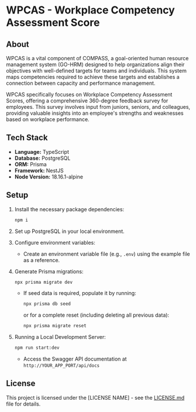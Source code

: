# WPCAS - Workplace Competency Assessment Score

## About

WPCAS is a vital component of COMPASS, a goal-oriented human resource management system (GO-HRM) designed to help organizations align their objectives with well-defined targets for teams and individuals. This system maps competencies required to achieve these targets and establishes a connection between capacity and performance management.

WPCAS specifically focuses on Workplace Competency Assessment Scores, offering a comprehensive 360-degree feedback survey for employees. This survey involves input from juniors, seniors, and colleagues, providing valuable insights into an employee's strengths and weaknesses based on workplace performance.

## Tech Stack

- **Language:** TypeScript
- **Database:** PostgreSQL
- **ORM:** Prisma
- **Framework:** NestJS
- **Node Version:** 18.16.1-alpine

## Setup

1. Install the necessary package dependencies:
    ```bash
    npm i
    ```

2. Set up PostgreSQL in your local environment.

3. Configure environment variables:
    - Create an environment variable file (e.g., `.env`) using the example file as a reference.

4. Generate Prisma migrations:
    ```bash
    npx prisma migrate dev
    ```
    - If seed data is required, populate it by running:
        ```bash
        npx prisma db seed
        ```
        or for a complete reset (including deleting all previous data):
        ```bash
        npx prisma migrate reset
        ```

5. Running a Local Development Server:
    ```bash
    npm run start:dev
    ```
    - Access the Swagger API documentation at `http://YOUR_APP_PORT/api/docs`

## License

This project is licensed under the [LICENSE NAME] - see the [LICENSE.md](LICENSE.md) file for details.